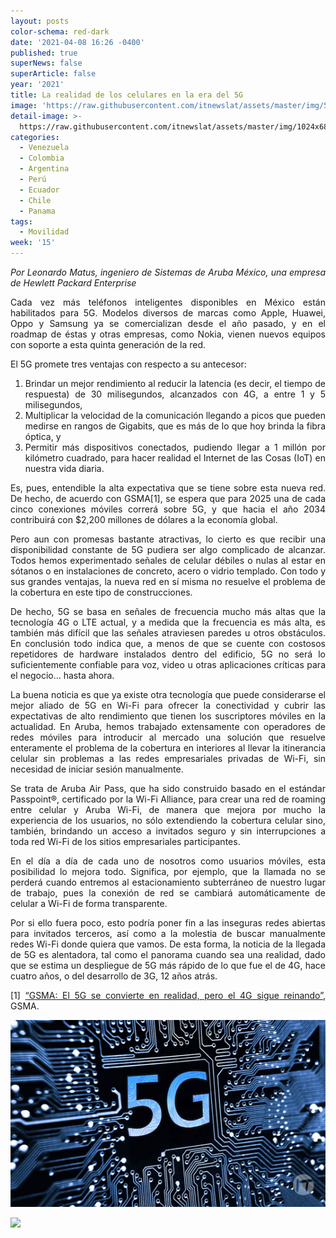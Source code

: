 ```yaml
---
layout: posts
color-schema: red-dark
date: '2021-04-08 16:26 -0400'
published: true
superNews: false
superArticle: false
year: '2021'
title: La realidad de los celulares en la era del 5G
image: 'https://raw.githubusercontent.com/itnewslat/assets/master/img/540x320/5G-p.jpg'
detail-image: >-
  https://raw.githubusercontent.com/itnewslat/assets/master/img/1024x680/5G-g.jpg
categories:
  - Venezuela
  - Colombia
  - Argentina
  - Perú
  - Ecuador
  - Chile
  - Panama
tags:
  - Movilidad
week: '15'
---
```


<p style="text-align: justify;"><em>Por Leonardo Matus, ingeniero de Sistemas de Aruba México, una empresa de Hewlett Packard Enterprise</em></p>
<p style="text-align: justify;">Cada vez más teléfonos inteligentes disponibles en México están habilitados para 5G. Modelos diversos de marcas como Apple, Huawei, Oppo y Samsung ya se comercializan desde el año pasado, y en el roadmap de éstas y otras empresas, como Nokia, vienen nuevos equipos con soporte a esta quinta generación de la red.</p>
<p style="text-align: justify;">El 5G promete tres ventajas con respecto a su antecesor:</p>

<ol style="text-align: justify;">
	<li>Brindar un mejor rendimiento al reducir la latencia (es decir, el tiempo de respuesta) de 30 milisegundos, alcanzados con 4G, a entre 1 y 5 milisegundos,</li>
	<li>Multiplicar la velocidad de la comunicación llegando a picos que pueden medirse en rangos de Gigabits, que es más de lo que hoy brinda la fibra óptica, y</li>
	<li>Permitir más dispositivos conectados, pudiendo llegar a 1 millón por kilómetro cuadrado, para hacer realidad el Internet de las Cosas (IoT) en nuestra vida diaria.</li>
</ol>
<p style="text-align: justify;">Es, pues, entendible la alta expectativa que se tiene sobre esta nueva red. De hecho, de acuerdo con GSMA[1], se espera que para 2025 una de cada cinco conexiones móviles correrá sobre 5G, y que hacia el año 2034 contribuirá con $2,200 millones de dólares a la economía global.</p>
<p style="text-align: justify;">Pero aun con promesas bastante atractivas, lo cierto es que recibir una disponibilidad constante de 5G pudiera ser algo complicado de alcanzar. Todos hemos experimentado señales de celular débiles o nulas al estar en sótanos o en instalaciones de concreto, acero o vidrio templado. Con todo y sus grandes ventajas, la nueva red en sí misma no resuelve el problema de la cobertura en este tipo de construcciones.</p>
<p style="text-align: justify;">De hecho, 5G se basa en señales de frecuencia mucho más altas que la tecnología 4G o LTE actual, y a medida que la frecuencia es más alta, es también más difícil que las señales atraviesen paredes u otros obstáculos. En conclusión todo indica que, a menos de que se cuente con costosos repetidores de hardware instalados dentro del edificio, 5G no será lo suficientemente confiable para voz, video u otras aplicaciones críticas para el negocio… hasta ahora.</p>
<p style="text-align: justify;">La buena noticia es que ya existe otra tecnología que puede considerarse el mejor aliado de 5G en Wi-Fi para ofrecer la conectividad y cubrir las expectativas de alto rendimiento que tienen los suscriptores móviles en la actualidad. En Aruba, hemos trabajado extensamente con operadores de redes móviles para introducir al mercado una solución que resuelve enteramente el problema de la cobertura en interiores al llevar la itinerancia celular sin problemas a las redes empresariales privadas de Wi-Fi, sin necesidad de iniciar sesión manualmente.</p>
<p style="text-align: justify;">Se trata de Aruba Air Pass, que ha sido construido basado en el estándar Passpoint®, certificado por la Wi-Fi Alliance, para crear una red de roaming entre celular y Aruba Wi-Fi, de manera que mejora por mucho la experiencia de los usuarios, no sólo extendiendo la cobertura celular sino, también, brindando un acceso a invitados seguro y sin interrupciones a toda red Wi-Fi de los sitios empresariales participantes.</p>
<p style="text-align: justify;">En el día a día de cada uno de nosotros como usuarios móviles, esta posibilidad lo mejora todo. Significa, por ejemplo, que la llamada no se perderá cuando entremos al estacionamiento subterráneo de nuestro lugar de trabajo, pues la conexión de red se cambiará automáticamente de celular a Wi-Fi de forma transparente.</p>
<p style="text-align: justify;">Por si ello fuera poco, esto podría poner fin a las inseguras redes abiertas para invitados terceros, así como a la molestia de buscar manualmente redes Wi-Fi donde quiera que vamos. De esta forma, la noticia de la llegada de 5G es alentadora, tal como el panorama cuando sea una realidad, dado que se estima un despliegue de 5G más rápido de lo que fue el de 4G, hace cuatro años, o del desarrollo de 3G, 12 años atrás.</p>
<p style="text-align: justify;">[1] <a href="https://www.gsma.com/newsroom/wp-content/uploads/050320_MobileEconPR_FINAL4_SPANISH.pdf">“GSMA: El 5G se convierte en realidad, pero el 4G sigue reinando”</a>, GSMA.</p>

![](https://raw.githubusercontent.com/itnewslat/assets/master/img/540x320/5G-p.jpg)

<img src="https://tracker.metricool.com/c3po.jpg?hash=56f88a41e39ab42c063cc51676587a04"/>